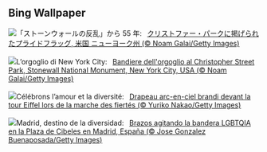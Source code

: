 ## Bing Wallpaper
![](https://www.bing.com/th?id=OHR.ChristopherPark_JA-JP8669771947_UHD.jpg&w=1000)「ストーンウォールの反乱」から 55 年:&nbsp;&ensp;[クリストファー・パークに掲げられたプライドフラッグ, 米国 ニューヨーク州 (© Noam Galai/Getty Images)](https://www.bing.com/th?id=OHR.ChristopherPark_JA-JP8669771947_UHD.jpg)
<br><br/>
![](https://www.bing.com/th?id=OHR.ChristopherPark_IT-IT1992922645_UHD.jpg&w=1000)L’orgoglio di New York City:&nbsp;&ensp;[Bandiere dell'orgoglio al Christopher Street Park, Stonewall National Monument, New York City, USA (© Noam Galai/Getty Images)](https://www.bing.com/th?id=OHR.ChristopherPark_IT-IT1992922645_UHD.jpg)
<br><br/>
![](https://www.bing.com/th?id=OHR.ParisPrideParade_FR-FR5537567713_UHD.jpg&w=1000)Célébrons l’amour et la diversité:&nbsp;&ensp;[Drapeau arc-en-ciel brandi devant la tour Eiffel lors de la marche des fiertés (© Yuriko Nakao/Getty Images)](https://www.bing.com/th?id=OHR.ParisPrideParade_FR-FR5537567713_UHD.jpg)
<br><br/>
![](https://www.bing.com/th?id=OHR.PrideMadrid_ES-ES8204092682_UHD.jpg&w=1000)Madrid, destino de la diversidad:&nbsp;&ensp;[Brazos agitando la bandera LGBTQIA en la Plaza de Cibeles en Madrid, España (© Jose Gonzalez Buenaposada/Getty Images)](https://www.bing.com/th?id=OHR.PrideMadrid_ES-ES8204092682_UHD.jpg)
<br><br/>
